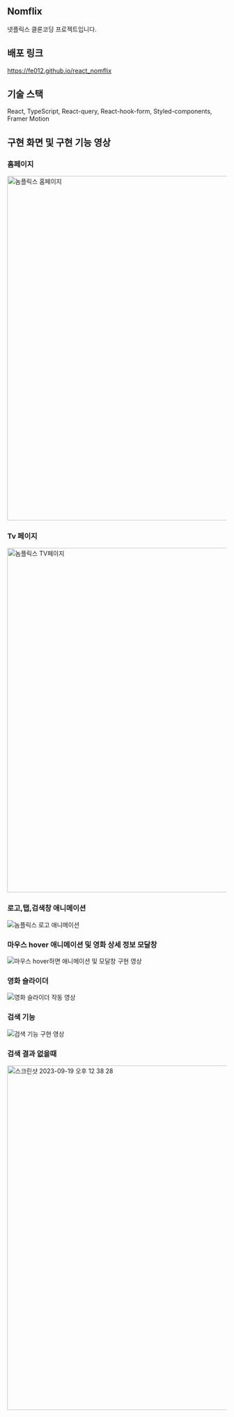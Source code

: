 ## Nomflix 
넷플릭스 클론코딩 프로젝트입니다.

## 배포 링크
https://fe012.github.io/react_nomflix

## 기술 스택
React, TypeScript, React-query, React-hook-form, Styled-components, Framer Motion

## 구현 화면 및 구현 기능 영상

### 홈페이지
<img width="790" alt="놈플릭스 홈페이지" src="https://github.com/FE012/react_nomflix/assets/111476477/105e6e18-85d0-4f69-9638-45a42a024839">

### Tv 페이지
<img width="790" alt="놈플릭스 TV페이지" src="https://github.com/FE012/react_nomflix/assets/111476477/0924c0ab-cc57-4129-9cdc-ded997569d32">

### 로고,탭,검색창 애니메이션
![놈플릭스 로고 애니메이션](https://github.com/FE012/react_nomflix/assets/111476477/17081c64-75f3-4106-8ab3-dcdcec344089)

### 마우스 hover 애니메이션 및 영화 상세 정보 모달창 
![마우스 hover하면 애니메이션 및 모달창 구현 영상](https://github.com/FE012/react_nomflix/assets/111476477/38fdaa41-8d5f-4676-9cde-d435ba807814)

### 영화 슬라이더 
![영화 슬라이더 작동 영상](https://github.com/FE012/react_nomflix/assets/111476477/5ef878ae-56ae-4865-8c07-e880a98b42e8)

### 검색 기능 
![검색 기능 구현 영상](https://github.com/FE012/react_nomflix/assets/111476477/2a3af269-fb58-4c27-8069-1f076e56fb4e)

### 검색 결과 없을때
<img width="790" alt="스크린샷 2023-09-19 오후 12 38 28" src="https://github.com/FE012/react_nomflix/assets/111476477/1ea44ee5-254a-4da3-909a-34ce1693c767">


